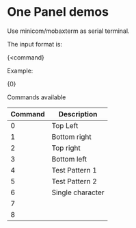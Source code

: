 # One Panel demos

Use minicom/mobaxterm as serial terminal.


The input format is:

{<command}

Example:

{0}

Commands available

| Command |Description|
|---------|-----------|
|0|Top Left|
|1|Bottom right|
|2|Top right|
|3|Bottom left|
|4|Test Pattern 1|
|5|Test Pattern 2|
|6|Single character|
|7||
|8||



